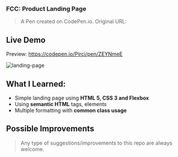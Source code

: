 ### FCC: Product Landing Page

> A Pen created on CodePen.io. Original URL:


## Live Demo 

Preview: https://codepen.io/Pirci/pen/ZEYNmeE



![landing-page](img/demo.gif)

## What I Learned:

- Simple landing page using **HTML 5, CSS 3 and Flexbox**
- Using **semantic HTML** tags, elements
- Multiple formatting with **common class usage**

## Possible Improvements

> Any type of suggestions/improvements to this repo are always welcome.

